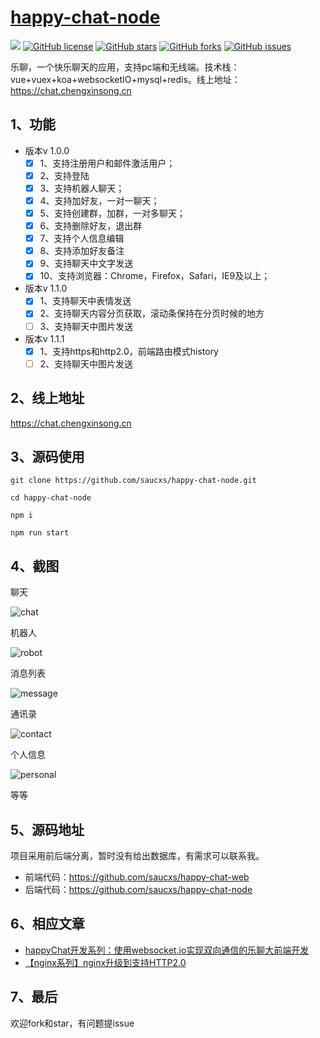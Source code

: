 # [happy-chat-node](https://github.com/saucxs/happy-chat-node)
[![](https://img.shields.io/badge/Powered%20by-saucxs%20-brightgreen.svg)](https://github.com/saucxs/happy-chat-node)
[![GitHub license](https://img.shields.io/github/license/saucxs/happy-chat-node.svg)](https://github.com/saucxs/happy-chat-node/blob/master/LICENSE)
[![GitHub stars](https://img.shields.io/github/stars/saucxs/happy-chat-node.svg)](https://github.com/saucxs/happy-chat-node/stargazers)
[![GitHub forks](https://img.shields.io/github/forks/saucxs/happy-chat-node.svg)](https://github.com/saucxs/happy-chat-node/network)
[![GitHub issues](https://img.shields.io/github/issues/saucxs/happy-chat-node.svg)](https://github.com/saucxs/happy-chat-node/issues)

乐聊，一个快乐聊天的应用，支持pc端和无线端。技术栈：vue+vuex+koa+websocketIO+mysql+redis。线上地址：https://chat.chengxinsong.cn

## 1、功能
+ 版本v 1.0.0
    - [x] 1、支持注册用户和邮件激活用户；
    - [x] 2、支持登陆
    - [x] 3、支持机器人聊天；
    - [x] 4、支持加好友，一对一聊天；
    - [x] 5、支持创建群，加群，一对多聊天；
    - [x] 6、支持删除好友，退出群
    - [x] 7、支持个人信息编辑
    - [x] 8、支持添加好友备注
    - [x] 9、支持聊天中文字发送
    - [x] 10、支持浏览器：Chrome，Firefox，Safari，IE9及以上； 

+ 版本v 1.1.0
    - [x] 1、支持聊天中表情发送
    - [x] 2、支持聊天内容分页获取，滚动条保持在分页时候的地方
    - [ ] 3、支持聊天中图片发送
    
+ 版本v 1.1.1
    - [x] 1、支持https和http2.0，前端路由模式history
    - [ ] 2、支持聊天中图片发送
    
## 2、线上地址

https://chat.chengxinsong.cn
    
## 3、源码使用
```
git clone https://github.com/saucxs/happy-chat-node.git

cd happy-chat-node

npm i

npm run start 
```

## 4、截图

聊天

![chat](./images/chat.png)


机器人

![robot](./images/robot.png)

消息列表

![message](./images/message.png)

通讯录

![contact](./images/contact.png)

个人信息

![personal](./images/personal.png)

等等

## 5、源码地址
项目采用前后端分离，暂时没有给出数据库，有需求可以联系我。
+ 前端代码：https://github.com/saucxs/happy-chat-web
+ 后端代码：https://github.com/saucxs/happy-chat-node

## 6、相应文章
+ [happyChat开发系列：使用websocket.io实现双向通信的乐聊大前端开发](http://www.chengxinsong.cn/post/40)
+ [【nginx系列】nginx升级到支持HTTP2.0](https://www.mwcxs.top/page/784.html)


## 7、最后
欢迎fork和star，有问题提issue
